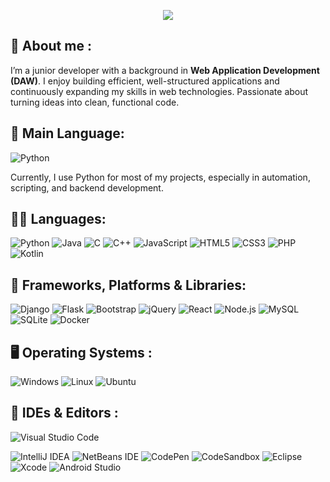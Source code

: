 <p align="center">
  <a href="https://github.com/JhonICC/JhonIcc"><img src="https://readme-typing-svg.herokuapp.com?color=%2336BCF7&center=true&vCenter=true&lines=Hi+%2C+welcome+to+my+Github+page;I+am+JhonICC;"></a>
</p>

## 👋 About me :

I’m a junior developer with a background in **Web Application Development (DAW)**. I enjoy building efficient, well-structured applications and continuously expanding my skills in web technologies. Passionate about turning ideas into clean, functional code.

## 🚀 Main Language:

![Python](https://img.shields.io/badge/-Python-3776AB?style=for-the-badge&logo=python&logoColor=white)

Currently, I use Python for most of my projects, especially in automation, scripting, and backend development.

## 🧑‍💻 Languages:

![Python](https://img.shields.io/badge/-Python-3776AB?style=flat&logo=python&logoColor=white)
![Java](https://img.shields.io/badge/-Java-007396?style=flat&logo=java&logoColor=white)
![C](https://img.shields.io/badge/-C-A8B9CC?style=flat&logo=c&logoColor=black)
![C++](https://img.shields.io/badge/-C++-00599C?style=flat&logo=c%2b%2b&logoColor=white)
![JavaScript](https://img.shields.io/badge/-JavaScript-F7DF1E?style=flat&logo=javascript&logoColor=black)
![HTML5](https://img.shields.io/badge/-HTML5-E34F26?style=flat&logo=html5&logoColor=white)
![CSS3](https://img.shields.io/badge/-CSS3-1572B6?style=flat&logo=css3&logoColor=white)
![PHP](https://img.shields.io/badge/-PHP-777BB4?style=flat&logo=php&logoColor=white)
![Kotlin](https://img.shields.io/badge/-Kotlin-0095D5?style=flat&logo=kotlin&logoColor=white)

## 🚧 Frameworks, Platforms & Libraries:

![Django](https://img.shields.io/badge/-Django-092E20?style=flat&logo=django&logoColor=white)
![Flask](https://img.shields.io/badge/-Flask-000000?style=flat&logo=flask&logoColor=white)
![Bootstrap](https://img.shields.io/badge/-Bootstrap-7952B3?style=flat&logo=bootstrap&logoColor=white)
![jQuery](https://img.shields.io/badge/-jQuery-0769AD?style=flat&logo=jquery&logoColor=white)
![React](https://img.shields.io/badge/-React-61DAFB?style=flat&logo=react&logoColor=black)
![Node.js](https://img.shields.io/badge/-Node.js-339933?style=flat&logo=nodedotjs&logoColor=white)
![MySQL](https://img.shields.io/badge/-MySQL-4479A1?style=flat&logo=mysql&logoColor=white)
![SQLite](https://img.shields.io/badge/-SQLite-003B57?style=flat&logo=sqlite&logoColor=white)
![Docker](https://img.shields.io/badge/-Docker-2496ED?style=flat&logo=docker&logoColor=white)

## 🖥️ Operating Systems :

![Windows](https://img.shields.io/badge/-Windows-0078D6?style=flat&logo=windows&logoColor=white)
![Linux](https://img.shields.io/badge/-Linux-FCC624?style=flat&logo=linux&logoColor=black)
![Ubuntu](https://img.shields.io/badge/-Ubuntu-E95420?style=flat&logo=ubuntu&logoColor=white)


## 🧠 IDEs & Editors :

![Visual Studio Code](https://img.shields.io/badge/-Visual%20Studio%20Code-007ACC?style=for-the-badge&logo=visual-studio-code&logoColor=white)

![IntelliJ IDEA](https://img.shields.io/badge/-IntelliJ%20IDEA-000000?style=flat&logo=intellij-idea&logoColor=white)
![NetBeans IDE](https://img.shields.io/badge/-NetBeans-1B6AC6?style=flat&logo=apachenetbeanside&logoColor=white)
![CodePen](https://img.shields.io/badge/-CodePen-000000?style=flat&logo=codepen&logoColor=white)
![CodeSandbox](https://img.shields.io/badge/-CodeSandbox-151515?style=flat&logo=codesandbox&logoColor=white)
![Eclipse](https://img.shields.io/badge/-Eclipse-2C2255?style=flat&logo=eclipse&logoColor=white)
![Xcode](https://img.shields.io/badge/-Xcode-1575F9?style=flat&logo=xcode&logoColor=white)
![Android Studio](https://img.shields.io/badge/-Android%20Studio-3DDC84?style=flat&logo=android-studio&logoColor=white)


